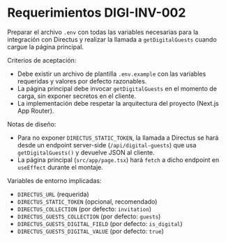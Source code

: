 # Requerimientos DIGI-INV-002

Preparar el archivo `.env` con todas las variables necesarias para la integración con Directus y realizar la llamada a `getDigitalGuests` cuando cargue la página principal.

Criterios de aceptación:
- Debe existir un archivo de plantilla `.env.example` con las variables requeridas y valores por defecto razonables.
- La página principal debe invocar `getDigitalGuests` en el momento de carga, sin exponer secretos en el cliente.
- La implementación debe respetar la arquitectura del proyecto (Next.js App Router).

Notas de diseño:
- Para no exponer `DIRECTUS_STATIC_TOKEN`, la llamada a Directus se hará desde un endpoint server-side (`/api/digital-guests`) que usa `getDigitalGuests()` y devuelve JSON al cliente.
- La página principal (`src/app/page.tsx`) hará `fetch` a dicho endpoint en `useEffect` durante el montaje.

Variables de entorno implicadas:
- `DIRECTUS_URL` (requerida)
- `DIRECTUS_STATIC_TOKEN` (opcional, recomendado)
- `DIRECTUS_COLLECTION` (por defecto: `invitation`)
- `DIRECTUS_GUESTS_COLLECTION` (por defecto: `guests`)
- `DIRECTUS_GUESTS_DIGITAL_FIELD` (por defecto: `is_digital`)
- `DIRECTUS_GUESTS_DIGITAL_VALUE` (por defecto: `true`)
